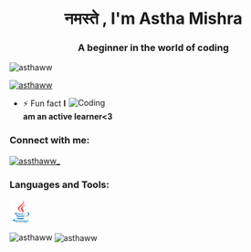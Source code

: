
<h1 align="center"> नमस्ते , I'm Astha Mishra</h1>
<h3 align="center">A beginner in the world of coding</h3>

<p align="left"> <img src="https://komarev.com/ghpvc/?username=asthaww&label=Profile%20views&color=0e75b6&style=flat" alt="asthaww" /> </p>

<p align="left"> <a href="https://github.com/ryo-ma/github-profile-trophy"><img src="https://github-profile-trophy.vercel.app/?username=asthaww" alt="asthaww" /></a> </p> 

<img align="right" alt="Coding" width="400" src="https://cdn.dribbble.com/users/2646423/screenshots/5507196/computer.gif">
     
                               

- ⚡ Fun fact **I am an active learner<3**

<h3 align="left">Connect with me:</h3>
<p align="left">
<a href="https://instagram.com/assthaww_" target="blank"><img align="center" src="https://raw.githubusercontent.com/rahuldkjain/github-profile-readme-generator/master/src/images/icons/Social/instagram.svg" alt="assthaww_" height="30" width="40" /></a>
</p>

<h3 align="left">Languages and Tools:</h3>
<p align="left"> <a href="https://www.java.com" target="_blank" rel="noreferrer"> <img src="https://raw.githubusercontent.com/devicons/devicon/master/icons/java/java-original.svg" alt="java" width="40" height="40"/> </a> </p>

<p><img align="left" src="https://github-readme-stats.vercel.app/api/top-langs?username=asthaww&show_icons=true&locale=en&layout=compact" alt="asthaww" /></p>

<p>&nbsp;<img align="center" src="https://github-readme-stats.vercel.app/api?username=asthaww&show_icons=true&locale=en" alt="asthaww" /></p>
